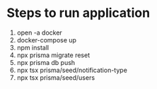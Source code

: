 # Steps to run application
1. open -a docker
2. docker-compose up
3. npm install
4. npx prisma migrate reset
5. npx prisma db push
6. npx tsx prisma/seed/notification-type
7. npx tsx prisma/seed/users